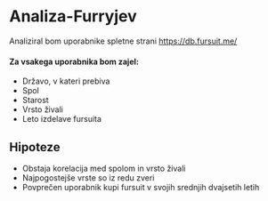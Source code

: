# Analiza-Furryjev

Analiziral bom uporabnike spletne strani https://db.fursuit.me/

#### Za vsakega uporabnika bom zajel:
- Državo, v kateri prebiva  
- Spol
- Starost  
- Vrsto živali
- Leto izdelave fursuita  
## Hipoteze
- Obstaja korelacija med spolom in vrsto živali  
- Najpogostejše vrste so iz redu zveri
- Povprečen uporabnik kupi fursuit v svojih srednjih dvajsetih letih
